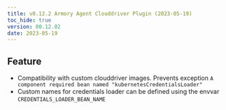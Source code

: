 ```yaml
---
title: v0.12.2 Armory Agent Clouddriver Plugin (2023-05-19)
toc_hide: true
version: 00.12.02
date: 2023-05-19
---
```


## Feature
* Compatibility with custom clouddriver images. Prevents exception `A component required bean named "kubernetesCredentialsLoader"`
* Custom names for credentials loader can be defined using the envvar `CREDENTIALS_LOADER_BEAN_NAME`
